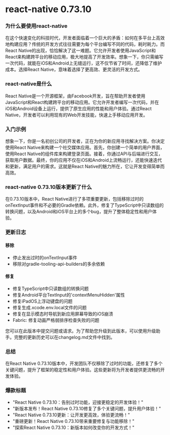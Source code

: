 # react-native 0.73.10
### 为什么要使用react-native

在这个快速变化的科技时代，开发者面临着一个巨大的矛盾：如何在多平台上高效地构建应用？传统的开发方式往往需要为每个平台编写不同的代码，耗时耗力。而React Native的出现，恰恰解决了这一难题。它允许开发者使用JavaScript和React来构建跨平台的移动应用，极大地提高了开发效率。想象一下，你只需编写一次代码，就能在iOS和Android上无缝运行，这不仅节省了时间，还降低了维护成本。选择React Native，意味着选择了更高效、更灵活的开发方式。

### react-native是什么

React Native是一个开源框架，由Facebook开发，旨在帮助开发者使用JavaScript和React构建跨平台的移动应用。它允许开发者编写一次代码，并在iOS和Android设备上运行，提供了原生应用的性能和用户体验。通过React Native，开发者可以利用现有的Web开发技能，快速上手移动应用开发。

### 入门示例

想象一下，你是一名初创公司的开发者，正在为你的新应用寻找解决方案。你决定使用React Native来构建一个社交媒体应用。首先，你创建一个简单的用户界面，使用React Native的组件库来构建登录页面。接着，你通过API与后端进行交互，获取用户数据。最终，你的应用不仅在iOS和Android上流畅运行，还能快速迭代和更新，满足用户的需求。这就是React Native的魅力所在，它让开发变得简单而高效。

### react-native 0.73.10版本更新了什么

在0.73.10版本中，React Native进行了多项重要更新，包括移除过时的onTextInput事件和不必要的Gradle依赖。此外，修复了TypeScript中只读数组的转换问题，以及Android和iOS平台上的多个bug，提升了整体稳定性和用户体验。

### 更新日志

#### 移除
- 停止发出过时的onTextInput事件
- 移除对gradle-tooling-api-builders的多余依赖

#### 修复
- 修复TypeScript中只读数组的转换问题
- 修复Android平台TextInput的'contextMenuHidden'属性
- 修复iPadOS上浮动键盘的<KeyboardAvoidingView>问题
- 修复生成.xcode.env.local文件的问题
- 修复在显示模态时导航到新应用屏幕导致的iOS崩溃
- Fabric: 修复动画严格弱排序检查失败的问题

您可以在此版本中提交问题或请求。为了帮助您升级到此版本，可以使用升级助手。完整的更新历史可以在changelog.md文件中找到。

### 总结

在React Native 0.73.10版本中，开发团队不仅移除了过时的功能，还修复了多个关键问题，提升了框架的稳定性和用户体验。这些更新将为开发者提供更流畅的开发体验。

### 爆款标题

- "React Native 0.73.10：告别过时功能，迎接更稳定的开发体验！"
- "新版本发布！React Native 0.73.10修复了多个关键问题，提升用户体验！"
- "React Native 0.73.10更新：让开发更高效，体验更流畅！"
- "重磅更新！React Native 0.73.10带来重要修复与功能移除！"
- "探索React Native 0.73.10：新版本如何改变你的开发方式！"